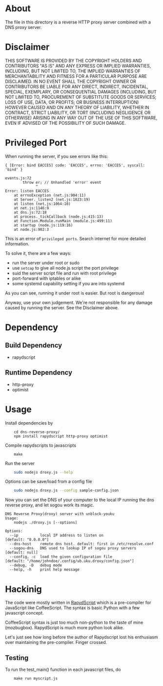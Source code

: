 About
=====
The file in this directory is a reverse HTTP proxy server combined with a DNS
proxy server.

Disclaimer
==========
THIS SOFTWARE IS PROVIDED BY THE COPYRIGHT HOLDERS AND CONTRIBUTORS "AS IS" AND
ANY EXPRESS OR IMPLIED WARRANTIES, INCLUDING, BUT NOT LIMITED TO, THE IMPLIED
WARRANTIES OF MERCHANTABILITY AND FITNESS FOR A PARTICULAR PURPOSE ARE
DISCLAIMED. IN NO EVENT SHALL THE COPYRIGHT OWNER OR CONTRIBUTORS BE LIABLE FOR
ANY DIRECT, INDIRECT, INCIDENTAL, SPECIAL, EXEMPLARY, OR CONSEQUENTIAL DAMAGES
(INCLUDING, BUT NOT LIMITED TO, PROCUREMENT OF SUBSTITUTE GOODS OR SERVICES;
LOSS OF USE, DATA, OR PROFITS; OR BUSINESS INTERRUPTION) HOWEVER CAUSED AND
ON ANY THEORY OF LIABILITY, WHETHER IN CONTRACT, STRICT LIABILITY, OR TORT
(INCLUDING NEGLIGENCE OR OTHERWISE) ARISING IN ANY WAY OUT OF THE USE OF THIS
SOFTWARE, EVEN IF ADVISED OF THE POSSIBILITY OF SUCH DAMAGE.

Privileged Port
===============
When running the server, if you see errors like this:
```
{ [Error: bind EACCES] code: 'EACCES', errno: 'EACCES', syscall: 'bind' }

events.js:72
        throw er; // Unhandled 'error' event
              ^
Error: listen EACCES
    at errnoException (net.js:904:11)
    at Server._listen2 (net.js:1023:19)
    at listen (net.js:1064:10)
    at net.js:1146:9
    at dns.js:72:18
    at process._tickCallback (node.js:415:13)
    at Function.Module.runMain (module.js:499:11)
    at startup (node.js:119:16)
    at node.js:902:3
```

This is an error of `privileged ports`. Search internet for more detailed
information.

To solve it, there are a few ways:

  * run the server under root or sudo
  * use `setcap` to give all node.js script the port privilege
  * suid the server script file and run with root privilege
  * port-forward with iptables or alike
  * some systemd capability setting if you are into systemd

As you can see, running it under root is easier. But root is dangerous!

Anyway, use your own judgement. We're not responsible for any damage caused
by running the server. See the Disclaimer above.

Dependency
==========

Build Dependency
----------------
 * rapydscript

Runtime Dependency
------------------
 * http-proxy
 * optimist

Usage
=====
Install dependencies by
```
    cd dns-reverse-proxy/
    npm install rapydscript http-proxy optimist
```

Compile rapydscripts to javascripts
```
    make
```

Run the server
```sh
    sudo nodejs droxy.js --help
```

Options can be save/load from a config file
```sh
    sudo nodejs droxy.js --config sample-config.json
```

Now you can set the DNS of your computer to the local
IP running the dns reverse proxy, and let sogou work
its magic.

```
DNS Reverse Proxy(droxy) server with unblock-youku
Usage:
	nodejs ./droxy.js [--options]

Options:
  --ip          local IP address to listen on                         [default: "0.0.0.0"]
  --dns-host    remote dns host. default: first in /etc/resolve.conf
  --sogou-dns   DNS used to lookup IP of sogou proxy servers          [default: null]
  --config, -c  load the given configuration file                     [default: "/home/johndoe/.config/ub.uku.droxy/config.json"]
  --debug, -D   debug mode                                          
  --help, -h    print help message                                  

```
Hackinig
========
The code were mostly written in [RapydScript](http://rapydscript.pyjeon.com/)
which is a pre-compiler for JavaScript like CoffeeScript. The syntax is basic
Python with a few javascript concept.

CoffeeScript syntax is just too much non-python to the taste of mine
(mozbugbox).  RapydScript is much more python look alike.

Let's just see how long before the author of Rapydscript lost his enthusiasm
over maintaining the pre-compiler. Finger crossed.

Testing
-------
To run the test_main() function in each javascript files, do
```
    make run myscript.js
```


